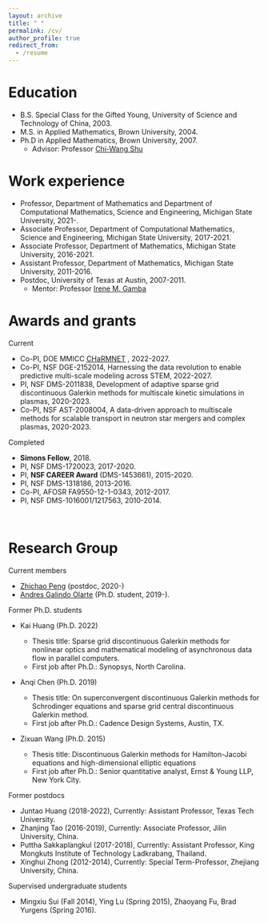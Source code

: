 ```yaml
---
layout: archive
title: " "
permalink: /cv/
author_profile: true
redirect_from:
  - /resume
---
```




Education
======
* B.S. Special Class for the Gifted Young, University of Science and Technology of China, 2003.
* M.S. in Applied Mathematics, Brown University, 2004.
* Ph.D  in Applied Mathematics, Brown University, 2007.
    * Advisor: Professor [Chi-Wang Shu](https://www.dam.brown.edu/people/shu/)

Work experience
======
* Professor, Department of Mathematics and Department of Computational Mathematics, Science and Engineering, Michigan State University, 2021-.
* Associate Professor,  Department of Computational Mathematics, Science and Engineering,  Michigan State University, 2017-2021.
* Associate Professor,  Department of Mathematics, Michigan State University, 2016-2021.
* Assistant Professor, Department of Mathematics, Michigan State University, 2011-2016.
* Postdoc, University of Texas at Austin, 2007-2011.
    * Mentor: Professor [Irene M. Gamba](https://web.ma.utexas.edu/users/gamba/)

Awards and grants
======
Current

* Co-PI, DOE MMICC [CHaRMNET](https://charmnet-mmicc.github.io/) , 2022-2027.
* Co-PI, NSF DGE-2152014, Harnessing the data revolution to enable predictive multi-scale modeling across STEM, 2022-2027.
* PI, NSF DMS-2011838, Development of adaptive sparse grid discontinuous Galerkin methods for multiscale kinetic simulations in plasmas, 2020-2023.
* Co-PI, NSF AST-2008004, A data-driven approach to multiscale methods for scalable transport in neutron star mergers and complex plasmas, 2020-2023.

Completed

* **Simons Fellow**, 2018.
* PI, NSF DMS-1720023, 2017-2020.
* PI, **NSF CAREER Award** (DMS-1453661), 2015-2020.
* PI, NSF DMS-1318186, 2013-2016.
* Co-PI, AFOSR FA9550-12-1-0343, 2012-2017.
* PI, NSF DMS-1016001/1217563, 2010-2014.

<br>

Research Group
======
Current members
* [Zhichao Peng](https://zhichaopengmath.github.io/) (postdoc, 2020-)
* [Andres Galindo Olarte](https://sites.google.com/site/andresgalindoolarte/home?authuser=0) (Ph.D. student, 2019-).


Former Ph.D. students
* Kai Huang (Ph.D. 2022)
   * Thesis title: Sparse grid discontinuous Galerkin methods for nonlinear optics and mathematical modeling of asynchronous data flow in parallel computers.
   * First job after Ph.D.: Synopsys, North Carolina.

* Anqi Chen (Ph.D. 2019)
   * Thesis title: On superconvergent discontinuous Galerkin methods for Schrodinger equations and sparse grid central discontinuous Galerkin method.
   * First job after Ph.D.: Cadence Design Systems, Austin, TX.
       
* Zixuan Wang (Ph.D. 2015)
   * Thesis title: Discontinuous Galerkin methods for Hamilton-Jacobi equations and high-dimensional elliptic equations 
   * First job after Ph.D.: Senior quantitative analyst, Ernst & Young LLP, New York City.

Former postdocs
* Juntao Huang (2018-2022), Currently: Assistant Professor, Texas Tech University.
* Zhanjing Tao (2016-2019), Currently: Associate Professor, Jilin University, China.
* Puttha Sakkaplangkul (2017-2018), Currently: Assistant Professor, King Mongkuts Institute of Technology Ladkrabang, Thailand.
* Xinghui Zhong (2012-2014), Currently: Special Term-Professor, Zhejiang University, China.

Supervised undergraduate students
* Mingxiu Sui (Fall 2014), Ying Lu (Spring 2015), Zhaoyang Fu, Brad Yurgens (Spring 2016).


